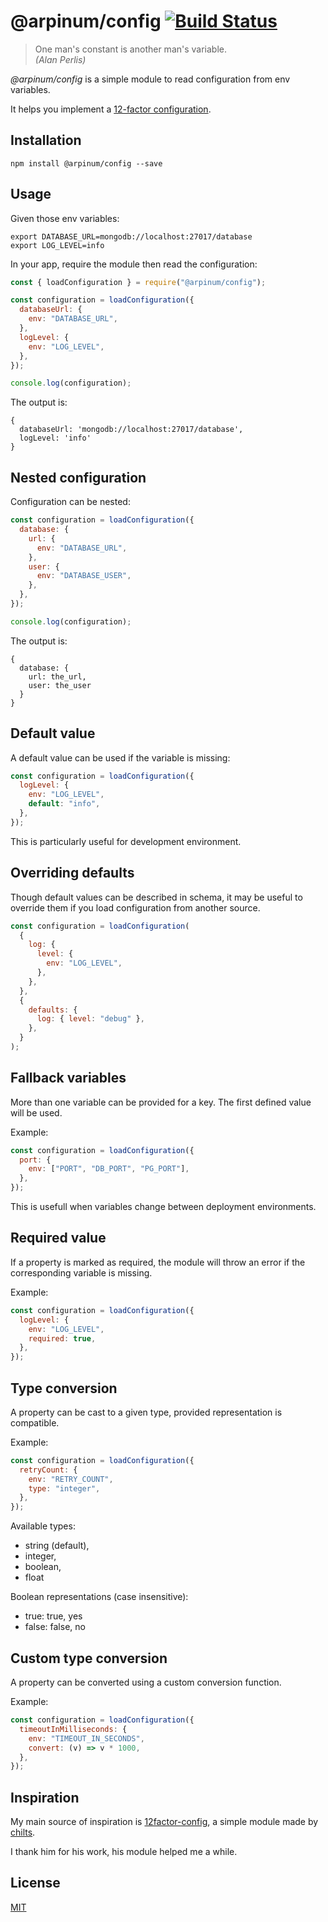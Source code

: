 # @arpinum/config [![Build Status](https://travis-ci.org/arpinum-oss/js-config.svg?branch=master)](https://travis-ci.org/arpinum-oss/js-config)

> One man's constant is another man's variable.  
> <cite>(Alan Perlis)</cite>

_@arpinum/config_ is a simple module to read configuration from env variables.

It helps you implement a [12-factor configuration].

## Installation

```
npm install @arpinum/config --save
```

## Usage

Given those env variables:

```
export DATABASE_URL=mongodb://localhost:27017/database
export LOG_LEVEL=info
```

In your app, require the module then read the configuration:

```javascript
const { loadConfiguration } = require("@arpinum/config");

const configuration = loadConfiguration({
  databaseUrl: {
    env: "DATABASE_URL",
  },
  logLevel: {
    env: "LOG_LEVEL",
  },
});

console.log(configuration);
```

The output is:

```
{
  databaseUrl: 'mongodb://localhost:27017/database',
  logLevel: 'info'
}
```

## Nested configuration

Configuration can be nested:

```javascript
const configuration = loadConfiguration({
  database: {
    url: {
      env: "DATABASE_URL",
    },
    user: {
      env: "DATABASE_USER",
    },
  },
});

console.log(configuration);
```

The output is:

```
{
  database: {
    url: the_url,
    user: the_user
  }
}
```

## Default value

A default value can be used if the variable is missing:

```javascript
const configuration = loadConfiguration({
  logLevel: {
    env: "LOG_LEVEL",
    default: "info",
  },
});
```

This is particularly useful for development environment.

## Overriding defaults

Though default values can be described in schema, it may be useful to override them if you load configuration from another source.

```javascript
const configuration = loadConfiguration(
  {
    log: {
      level: {
        env: "LOG_LEVEL",
      },
    },
  },
  {
    defaults: {
      log: { level: "debug" },
    },
  }
);
```

## Fallback variables

More than one variable can be provided for a key. The first defined value will be used.

Example:

```javascript
const configuration = loadConfiguration({
  port: {
    env: ["PORT", "DB_PORT", "PG_PORT"],
  },
});
```

This is usefull when variables change between deployment environments.

## Required value

If a property is marked as required, the module will throw an error if the corresponding variable is missing.

Example:

```javascript
const configuration = loadConfiguration({
  logLevel: {
    env: "LOG_LEVEL",
    required: true,
  },
});
```

## Type conversion

A property can be cast to a given type, provided representation is compatible.

Example:

```javascript
const configuration = loadConfiguration({
  retryCount: {
    env: "RETRY_COUNT",
    type: "integer",
  },
});
```

Available types:

- string (default),
- integer,
- boolean,
- float

Boolean representations (case insensitive):

- true: true, yes
- false: false, no

## Custom type conversion

A property can be converted using a custom conversion function.

Example:

```javascript
const configuration = loadConfiguration({
  timeoutInMilliseconds: {
    env: "TIMEOUT_IN_SECONDS",
    convert: (v) => v * 1000,
  },
});
```

## Inspiration

My main source of inspiration is [12factor-config], a simple module made by [chilts].

I thank him for his work, his module helped me a while.

## License

[MIT](LICENSE)

[12-factor configuration]: https://12factor.net/config
[12factor-config]: https://github.com/chilts/12factor-config
[chilts]: https://github.com/chilts
